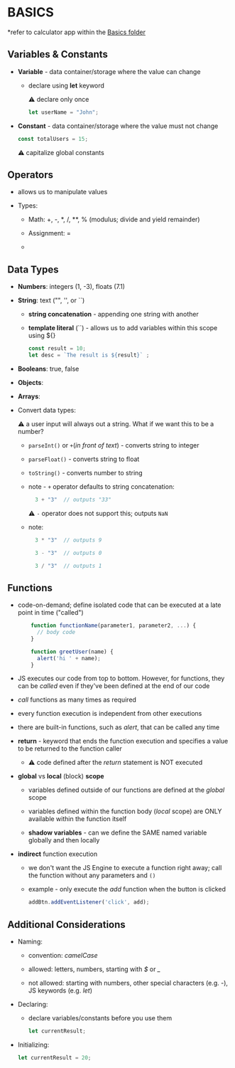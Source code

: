 # BASICS

*refer to calculator app within the [Basics folder](/Basics/calculator/)

## Variables & Constants

- **Variable** - data container/storage where the value can change

  - declare using **let** keyword

    :warning: declare only once

    ```JavaScript
    let userName = "John";
    ```

- **Constant** - data container/storage where the value must not change

    ```JavaScript
    const totalUsers = 15;
    ```

    :warning: capitalize global constants

## Operators

- allows us to manipulate values

- Types:

  - Math: +, -, *, /, **, % (modulus; divide and yield remainder)

  - Assignment: =

  - 

## Data Types

- **Numbers**: integers (1, -3), floats (7.1)

- **String**: text ("", '', or ``)

  - **string concatenation** - appending one string with another

  - **template literal** (``) - allows us to add variables within this scope using ${}

    ```JavaScript
    const result = 10;
    let desc = `The result is ${result}` ;
    ```

- **Booleans**: true, false

- **Objects**: 

- **Arrays**: 

- Convert data types:

    :warning: a user input will always out a string. What if we want this to be a number?

    - `parseInt()` or `+`(*in front of text*) - converts string to integer

    - `parseFloat()` - converts string to float

    - `toString()` - converts number to string

    - note - `+` operator defaults to string concatenation:

      ```JavaScript
        3 + "3"  // outputs "33"
      ```

      :warning: `-` operator does not support this; outputs `NaN`

    - note:

      ```JavaScript
        3 * "3"  // outputs 9
      ```

      ```JavaScript
        3 - "3"  // outputs 0
      ```

      ```JavaScript
        3 / "3"  // outputs 1
      ```

## Functions

- code-on-demand; define isolated code that can be executed at a late point in time ("called")

  ```JavaScript
      function functionName(parameter1, parameter2, ...) {
        // body code
      }
  ```

  ```JavaScript
      function greetUser(name) {
        alert('hi ' + name);
      }
  ```

- JS executes our code from top to bottom. However, for functions, they can be *called* even if they've been defined at the end of our code

- *call* functions as many times as required

- every function execution is independent from other executions

- there are built-in functions, such as *alert*, that can be called any time

- **return** - keyword that ends the function execution and specifies a value to be returned to the function caller

  - :warning: code defined after the *return* statement is NOT executed

- **global** vs **local** (block) **scope**
  
    - variables defined outside of our functions are defined at the *global* scope

    - variables defined within the function body (*local* scope) are ONLY available within the function itself

    - **shadow variables** - can we define the SAME named variable globally and then locally

- **indirect** function execution

    - we don't want the JS Engine to execute a function right away; call the function without any parameters and `()`

    - example - only execute the *add* function when the button is clicked

      ```JavaScript
      addBtn.addEventListener('click', add);
      ```

## Additional Considerations

- Naming:

  - convention: *camelCase*

  - allowed: letters, numbers, starting with *$* or *_*

  - not allowed: starting with numbers, other special characters (e.g. *-*), JS keywords (e.g. *let*)

- Declaring:

  - declare variables/constants before you use them

    ```JavaScript
    let currentResult;
    ```

- Initializing:

    ```JavaScript
    let currentResult = 20;
    ```

